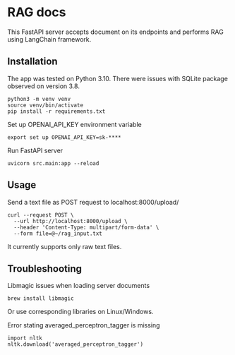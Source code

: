 # RAG docs

This FastAPI server accepts document on its endpoints and performs RAG using LangChain framework.

## Installation

The app was tested on Python 3.10. There were issues with SQLite package observed on version 3.8.

    python3 -m venv venv
    source venv/bin/activate
    pip install -r requirements.txt

Set up OPENAI_API_KEY environment variable

    export set up OPENAI_API_KEY=sk-****

Run FastAPI server

    uvicorn src.main:app --reload


## Usage

Send a text file as POST request to localhost:8000/upload/

    curl --request POST \
      --url http://localhost:8000/upload \
      --header 'Content-Type: multipart/form-data' \
      --form file=@~/rag_input.txt

It currently supports only raw text files.

## Troubleshooting

Libmagic issues when loading server documents

    brew install libmagic

Or use corresponding libraries on Linux/Windows.


Error stating averaged_perceptron_tagger is missing

    import nltk
    nltk.download('averaged_perceptron_tagger')
